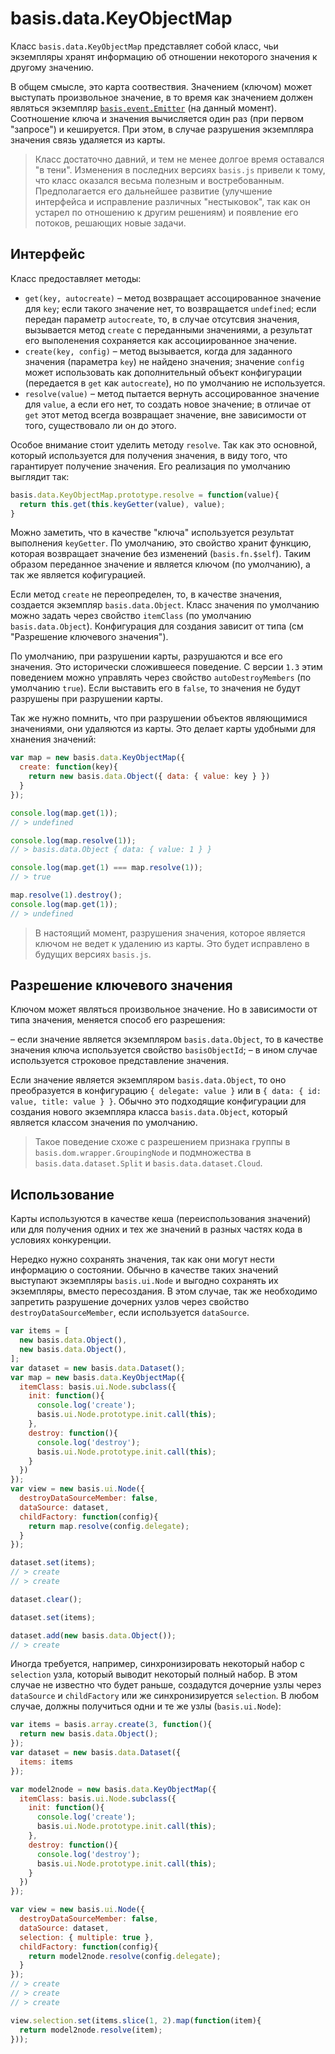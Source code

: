 # basis.data.KeyObjectMap

Класс `basis.data.KeyObjectMap` представляет собой класс, чьи экземпляры хранят информацию об отношении некоторого значения к другому значению.

В общем смысле, это карта соотвествия. Значением (ключом) может выступать произвольное значение, в то время как значением должен являться экземпляр [`basis.event.Emitter`](basis.event.md#emitter) (на данный момент). Соотношение ключа и значения вычисляется один раз (при первом "запросе") и кешируется. При этом, в случае разрушения экземпляра значения связь удаляется из карты.

> Класс достаточно давний, и тем не менее долгое время оставался "в тени". Изменения в последних версиях `basis.js` привели к тому, что класс оказался весьма полезным и востребованным. Предполагается его дальнейшее развитие (улучшение интерфейса и исправление различных "нестыковок", так как он устарел по отношению к другим решениям) и появление его потоков, решающих новые задачи.

## Интерфейс

Класс предоставляет методы:

- `get(key, autocreate)` – метод возвращает ассоцированное значение для `key`; если такого значение нет, то возвращается `undefined`; если передан параметр `autocreate`, то, в случае отсутсвия значения, вызывается метод `create` с переданными значениями, а результат его выполенения сохраняется как ассоциированное значение.
- `create(key, config)` – метод вызывается, когда для заданного значения (параметра `key`) не найдено значения; значение `config` может использовать как дополнительный объект конфигурации (передается в `get` как `autocreate`), но по умолчанию не используется.
- `resolve(value)` – метод пытается вернуть ассоцированное значение для `value`, а если его нет, то создать новое значение; в отличае от `get` этот метод всегда возвращает значение, вне зависимости от того, существовало ли он до этого.

Особое внимание стоит уделить методу `resolve`. Так как это основной, который используется для получения значения, в виду того, что гарантирует получение значения. Его реализация по умолчанию выглядит так:

```js
basis.data.KeyObjectMap.prototype.resolve = function(value){
  return this.get(this.keyGetter(value), value);
}
```

Можно заметить, что в качестве "ключа" используется результат выполнения `keyGetter`. По умолчанию, это свойство хранит функцию, которая возвращает значение без изменений (`basis.fn.$self`). Таким образом переданное значение и является ключом (по умолчанию), а так же является кофигурацией.

Если метод `create` не переопределен, то, в качестве значения, создается экземпляр `basis.data.Object`. Класс значения по умолчанию можно задать через свойство `itemClass` (по умолчанию `basis.data.Object`). Конфигурация для создания зависит от типа (см "Разрешение ключевого значения").

По умолчанию, при разрушении карты, разрушаются и все его значения. Это исторически сложившееся поведение. С версии `1.3` этим поведением можно управлять через свойство `autoDestroyMembers` (по умолчанию `true`). Если выставить его в `false`, то значения не будут разрушены при разрушении карты.

Так же нужно помнить, что при разрушении объектов являющимися значениями, они удаляются из карты. Это делает карты удобными для хнанения значений:

```js
var map = new basis.data.KeyObjectMap({
  create: function(key){
    return new basis.data.Object({ data: { value: key } })
  }
});

console.log(map.get(1));
// > undefined

console.log(map.resolve(1));
// > basis.data.Object { data: { value: 1 } }

console.log(map.get(1) === map.resolve(1));
// > true

map.resolve(1).destroy();
console.log(map.get(1));
// > undefined
```

> В настоящий момент, разрушения значения, которое является ключом не ведет к удалению из карты. Это будет исправлено в будущих версиях `basis.js`.

## Разрешение ключевого значения

Ключом может являться произвольное значение. Но в зависимости от типа значения, меняется способ его разрешения:

– если значение является экземпляром `basis.data.Object`, то в качестве значения ключа используется свойство `basisObjectId`;
– в ином случае используется строковое представление значения.

Если значение является экземпляром `basis.data.Object`, то оно преобразуется в конфигурацию `{ delegate: value }` или в `{ data: { id: value, title: value } }`. Обычно это подходящие конфигурации для создания нового экземпляра класса `basis.data.Object`, который является классом значения по умолчанию.

> Такое поведение схоже с разрешением признака группы в `basis.dom.wrapper.GroupingNode` и подмножества в `basis.data.dataset.Split` и `basis.data.dataset.Cloud`.

## Использование

Карты используются в качестве кеша (переиспользования значений) или для получения одних и тех же значений в разных частях кода в условиях конкуренции.

Нередко нужно сохранять значения, так как они могут нести информацию о состоянии. Обычно в качестве таких значений выступают экземпляры `basis.ui.Node` и выгодно сохранять их экземпляры, вместо пересоздания. В этом случае, так же необходимо запретить разрушение дочерних узлов через свойство `destroyDataSourceMember`, если используется `dataSource`.

```js
var items = [
  new basis.data.Object(),
  new basis.data.Object(),
];
var dataset = new basis.data.Dataset();
var map = new basis.data.KeyObjectMap({
  itemClass: basis.ui.Node.subclass({
    init: function(){
      console.log('create');
      basis.ui.Node.prototype.init.call(this);
    },
    destroy: function(){
      console.log('destroy');
      basis.ui.Node.prototype.init.call(this);
    }
  })
});
var view = new basis.ui.Node({
  destroyDataSourceMember: false,
  dataSource: dataset,
  childFactory: function(config){
    return map.resolve(config.delegate);
  }
});

dataset.set(items);
// > create
// > create

dataset.clear();

dataset.set(items);

dataset.add(new basis.data.Object());
// > create
```

Иногда требуется, например, синхронизировать некоторый набор с `selection` узла, который выводит некоторый полный набор. В этом случае не известно что будет раньше, создадутся дочерние узлы через `dataSource` и `childFactory` или же синхронизируется `selection`. В любом случае, должны получиться одни и те же узлы (`basis.ui.Node`):

```js
var items = basis.array.create(3, function(){
  return new basis.data.Object();
});
var dataset = new basis.data.Dataset({
  items: items
});

var model2node = new basis.data.KeyObjectMap({
  itemClass: basis.ui.Node.subclass({
    init: function(){
      console.log('create');
      basis.ui.Node.prototype.init.call(this);
    },
    destroy: function(){
      console.log('destroy');
      basis.ui.Node.prototype.init.call(this);
    }
  })
});

var view = new basis.ui.Node({
  destroyDataSourceMember: false,
  dataSource: dataset,
  selection: { multiple: true },
  childFactory: function(config){
    return model2node.resolve(config.delegate);
  }
});
// > create
// > create
// > create

view.selection.set(items.slice(1, 2).map(function(item){
  return model2node.resolve(item);
}));
```

